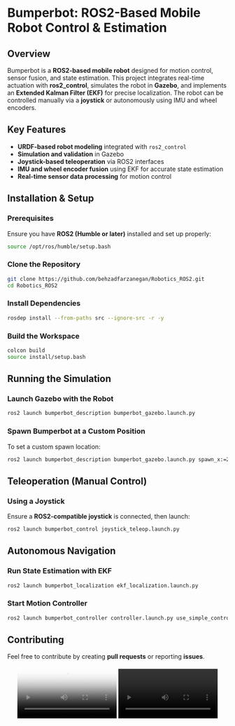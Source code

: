# Bumperbot: ROS2-Based Mobile Robot Control & Estimation

## Overview
Bumperbot is a **ROS2-based mobile robot** designed for motion control, sensor fusion, and state estimation. This project integrates real-time actuation with **ros2_control**, simulates the robot in **Gazebo**, and implements an **Extended Kalman Filter (EKF)** for precise localization. The robot can be controlled manually via a **joystick** or autonomously using IMU and wheel encoders.

## Key Features
- **URDF-based robot modeling** integrated with `ros2_control`
- **Simulation and validation** in Gazebo
- **Joystick-based teleoperation** via ROS2 interfaces
- **IMU and wheel encoder fusion** using EKF for accurate state estimation
- **Real-time sensor data processing** for motion control

## Installation & Setup
### Prerequisites
Ensure you have **ROS2 (Humble or later)** installed and set up properly:
```bash
source /opt/ros/humble/setup.bash
```

### Clone the Repository
```bash
git clone https://github.com/behzadfarzanegan/Robotics_ROS2.git
cd Robotics_ROS2
```

### Install Dependencies
```bash
rosdep install --from-paths src --ignore-src -r -y
```

### Build the Workspace
```bash
colcon build
source install/setup.bash
```

## Running the Simulation
### Launch Gazebo with the Robot
```bash
ros2 launch bumperbot_description bumperbot_gazebo.launch.py
```

### Spawn Bumperbot at a Custom Position
To set a custom spawn location:
```bash
ros2 launch bumperbot_description bumperbot_gazebo.launch.py spawn_x:=2.0 spawn_y:=3.0 spawn_yaw:=1.57
```

## Teleoperation (Manual Control)
### Using a Joystick
Ensure a **ROS2-compatible joystick** is connected, then launch:
```bash
ros2 launch bumperbot_control joystick_teleop.launch.py
```

## Autonomous Navigation
### Run State Estimation with EKF
```bash
ros2 launch bumperbot_localization ekf_localization.launch.py
```

### Start Motion Controller
```bash
ros2 launch bumperbot_controller controller.launch.py use_simple_controller:=true use_python:=true
```

## Contributing
Feel free to contribute by creating **pull requests** or reporting **issues**.

<div style="text-align: center; margin-top: 20px;">
    <video width="45%" controls poster="/images/bumperbot_preview.png">
        <source src="/behzadfarzanegan.github.io/images/bumperbot.mp4" type="video/mp4">
        Your browser does not support the video tag.
    </video>
    <video width="45%" controls>
        <source src="/behzadfarzanegan.github.io/images/bumperbot_control.mp4" type="video/mp4">
        Your browser does not support the video tag.
    </video>
</div>

